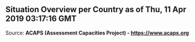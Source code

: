 ## Situation Overview per Country as of Thu, 11 Apr 2019 03:17:16 GMT

Source: **ACAPS (Assessment Capacities Project) - https://www.acaps.org**